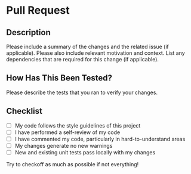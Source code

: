 # Pull Request

## Description

Please include a summary of the changes and the related issue (if applicable). Please also include relevant motivation and context. List any dependencies that are required for this change (if applicable).

## How Has This Been Tested?

Please describe the tests that you ran to verify your changes.

## Checklist

- [ ] My code follows the style guidelines of this project
- [ ] I have performed a self-review of my code
- [ ] I have commented my code, particularly in hard-to-understand areas
- [ ] My changes generate no new warnings
- [ ] New and existing unit tests pass locally with my changes

Try to checkoff as much as possible if not everything!
